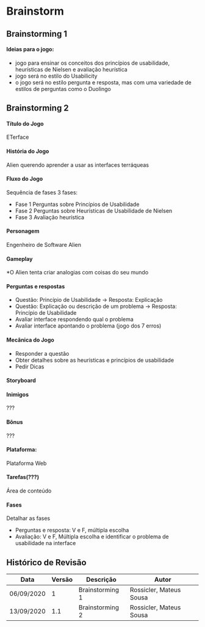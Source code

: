 # Brainstorm

## Brainstorming 1

#### Ideias para o jogo: 
- jogo para ensinar os conceitos dos princípios de usabilidade, heurísticas de Nielsen e avaliação heurística
- jogo será no estilo do Usabilicity
- o jogo será no estilo pergunta e resposta, mas com uma variedade de estilos de perguntas como o Duolingo

## Brainstorming 2

#### Título do Jogo
ETerface

#### História do Jogo
Alien querendo aprender a usar as interfaces terráqueas 

#### Fluxo do Jogo 
Sequência de fases
3 fases:
- Fase 1 Perguntas sobre Princípios de Usabilidade
- Fase 2 Perguntas sobre Heurísticas de Usabilidade de Nielsen
- Fase 3 Avaliação heurística

#### Personagem 
Engenheiro de Software Alien

#### Gameplay
*O Alien tenta criar analogias com coisas do seu mundo

#### Perguntas e respostas
- Questão: Princípio de Usabilidade -> Resposta: Explicação
- Questão: Explicação ou descrição de um problema -> Resposta: Princípio de Usabilidade
- Avaliar interface respondendo qual o problema
- Avaliar interface apontando o problema (jogo dos 7 erros)

#### Mecânica do Jogo
- Responder a questão
- Obter detalhes sobre as heurísticas e princípios de usabilidade
- Pedir Dicas

#### Storyboard

#### Inimigos
???

#### Bônus
???

#### Plataforma:
Plataforma Web

#### Tarefas(???)
Área de conteúdo

#### Fases
Detalhar as fases
- Perguntas e resposta: V e F, múltipla escolha
- Avaliação: V e F, Múltipla escolha e identificar o problema de usabilidade na interface

## Histórico de Revisão

| Data | Versão| Descrição | Autor |
|----|----|----|----|
| 06/09/2020 | 1 | Brainstorming 1 | Rossicler, Mateus Sousa |
| 13/09/2020 | 1.1 | Brainstorming 2 | Rossicler, Mateus Sousa |